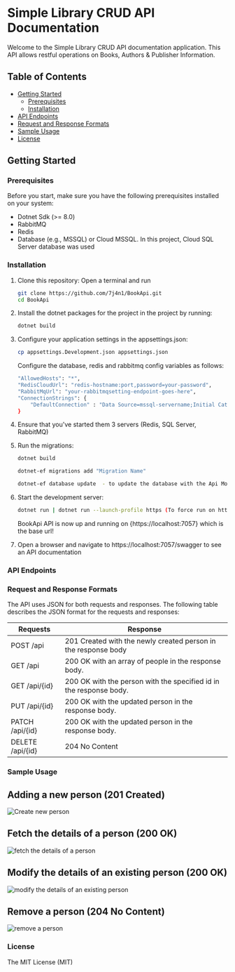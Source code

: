 # Simple Library CRUD API Documentation

Welcome to the Simple Library CRUD API documentation application. This API allows restful operations on Books, Authors & Publisher Information.

## Table of Contents

- [Getting Started](#getting-started)
  - [Prerequisites](#prerequisites)
  - [Installation](#installation)
- [API Endpoints](#api-endpoints)
- [Request and Response Formats](#request-and-response-formats)
- [Sample Usage](#sample-usage)
- [License](#license)

## Getting Started

### Prerequisites

Before you start, make sure you have the following prerequisites installed on your system:

- Dotnet Sdk (>= 8.0)
- RabbitMQ
- Redis
- Database (e.g., MSSQL) or Cloud MSSQL. In this project, Cloud SQL Server database was used

### Installation

1. Clone this repository:
    Open a terminal and run 
    
   ```bash
   git clone https://github.com/7j4n1/BookApi.git
   cd BookApi 
   ```

2. Install the dotnet packages for the project in the project by running:

    ```bash
    dotnet build
    ```
3. Configure your application settings in the appsettings.json:
    ```bash
    cp appsettings.Development.json appsettings.json
    ```
    Configure the database, redis and rabbitmq config variables as follows:
    ```bash
    "AllowedHosts": "*",
    "RedisCloudUrl": "redis-hostname:port,password=your-password",
    "RabbitMqUrl": "your-rabbitmqsetting-endpoint-goes-here",
    "ConnectionStrings": {
        "DefaultConnection" : "Data Source=mssql-servername;Initial Catalog=database-name;User ID=username;Password=password;TrustServerCertificate=true;"
    }
    ```
4. Ensure that you've started them 3 servers (Redis, SQL Server, RabbitMQ)
5. Run the migrations:
    ```bash
    dotnet build

    dotnet-ef migrations add "Migration Name"

    dotnet-ef database update  - to update the database with the Api Models
    ```
6. Start the development server:
    ```bash
    dotnet run | dotnet run --launch-profile https (To force run on https scheme)

    ```
    BookApi API is now up and running on {https://localhost:7057} which is the base url!

7. Open a browser and navigate to https://localhost:7057/swagger to see an API documentation

### API Endpoints

### Request and Response Formats
The API uses JSON for both requests and responses. The following table describes the JSON format for the requests and responses:

<table>
    <thead>
        <th> Requests </th>
        <th> Response </th>
    </thead>
    <tbody>
        <tr>
            <td>POST /api</td>
            <td>201 Created with the newly created person in the response body</td>
        </tr>
        <tr>
            <td>GET /api</td>
            <td>200 OK with an array of people in the response body.</td>
        </tr>
        <tr>
            <td>GET /api/{id}</td>
            <td>200 OK with the person with the specified id in the response body.</td>
        </tr>
        <tr>
            <td>PUT /api/{id}</td>
            <td>200 OK with the updated person in the response body.</td>
        </tr>
        <tr>
            <td>PATCH /api/{id}</td>
            <td>200 OK with the updated person in the response body.</td>
        </tr>
        <tr>
            <td>DELETE /api/{id}</td>
            <td>204 No Content</td>
        </tr>
    </tbody>
</table>

### Sample Usage

## Adding a new person (201 Created)

<img src="samples/create.png" alt="Create new person" />

## Fetch the details of a person (200 OK)

<img src="samples/read.png" alt="fetch the details of a person" />

## Modify the details of an existing person (200 OK)

<img src="samples/update.png" alt="modify the details of an existing person" />

## Remove a person (204 No Content)

<img src="samples/delete.png" alt="remove a person" />

### License

The MIT License (MIT)